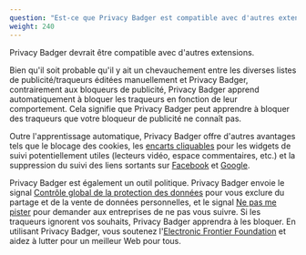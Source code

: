 ```yaml
---
question: "Est-ce que Privacy Badger est compatible avec d'autres extensions, notamment les bloqueurs de publicité ?"
weight: 240
---
```


Privacy Badger devrait être compatible avec d'autres extensions.

Bien qu'il soit probable qu'il y ait un chevauchement entre les diverses listes de publicité/traqueurs éditées manuellement et Privacy Badger, contrairement aux bloqueurs de publicité, Privacy Badger apprend automatiquement à bloquer les traqueurs en fonction de leur comportement. Cela signifie que Privacy Badger peut apprendre à bloquer des traqueurs que votre bloqueur de publicité ne connaît pas.

Outre l'apprentissage automatique, Privacy Badger offre d'autres avantages tels que le blocage des cookies, les [encarts cliquables](#How-does-Privacy-Badger-handle-social-media-widgets) pour les widgets de suivi potentiellement utiles (lecteurs vidéo, espace commentaires, etc.) et la suppression du suivi des liens sortants sur [Facebook](https://www.eff.org/deeplinks/2018/05/privacy-badger-rolls-out-new-ways-fight-facebook-tracking) et [Google](https://www.eff.org/deeplinks/2018/10/privacy-badger-now-fights-more-sneaky-google-tracking).

Privacy Badger est également un outil politique. Privacy Badger envoie le signal [Contrôle global de la protection des données](https://globalprivacycontrol.org/) pour vous exclure du partage et de la vente de données personnelles, et le signal [Ne pas me pister](https://www.eff.org/issues/do-not-track) pour demander aux entreprises de ne pas vous suivre. Si les traqueurs ignorent vos souhaits, Privacy Badger apprendra à les bloquer. En utilisant Privacy Badger, vous soutenez l'[Electronic Frontier Foundation](https://www.eff.org/) et aidez à lutter pour un meilleur Web pour tous.
